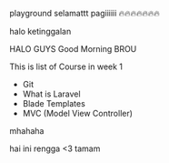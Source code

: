 playground
selamattt pagiiiiii 🔥🔥🔥🔥🔥🔥🔥

halo
ketinggalan

HALO GUYS Good Morning BROU

This is list of Course in week 1

- Git 
- What is Laravel
- Blade Templates
- MVC (Model View Controller)

mhahaha

hai ini rengga <3 tamam